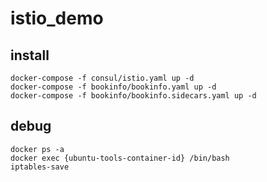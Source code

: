 # istio_demo

## install

```
docker-compose -f consul/istio.yaml up -d
docker-compose -f bookinfo/bookinfo.yaml up -d
docker-compose -f bookinfo/bookinfo.sidecars.yaml up -d
```

## debug

```
docker ps -a
docker exec {ubuntu-tools-container-id} /bin/bash
iptables-save
```

